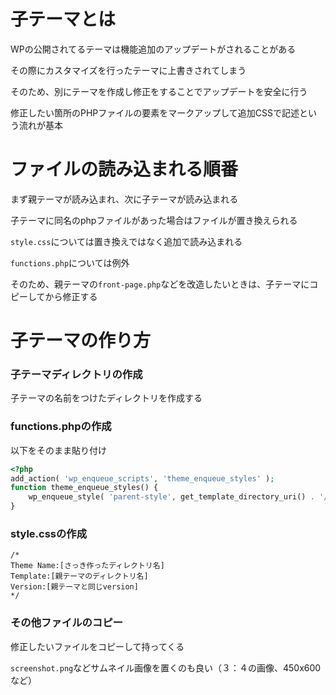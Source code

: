 # 子テーマとは

WPの公開されてるテーマは機能追加のアップデートがされることがある

その際にカスタマイズを行ったテーマに上書きされてしまう

そのため、別にテーマを作成し修正をすることでアップデートを安全に行う

修正したい箇所のPHPファイルの要素をマークアップして追加CSSで記述という流れが基本

# ファイルの読み込まれる順番

まず親テーマが読み込まれ、次に子テーマが読み込まれる

子テーマに同名のphpファイルがあった場合はファイルが置き換えられる

`style.css`については置き換えではなく追加で読み込まれる

`functions.php`については例外

そのため、親テーマの`front-page.php`などを改造したいときは、子テーマにコピーしてから修正する

# 子テーマの作り方

### 子テーマディレクトリの作成

子テーマの名前をつけたディレクトリを作成する

### functions.phpの作成

以下をそのまま貼り付け

```php
<?php
add_action( 'wp_enqueue_scripts', 'theme_enqueue_styles' );
function theme_enqueue_styles() {
    wp_enqueue_style( 'parent-style', get_template_directory_uri() . '/style.css' );
}
```

### style.cssの作成

```
/*
Theme Name:[さっき作ったディレクトリ名]
Template:[親テーマのディレクトリ名]
Version:[親テーマと同じversion]
*/
```

### その他ファイルのコピー

修正したいファイルをコピーして持ってくる

`screenshot.png`などサムネイル画像を置くのも良い（３：４の画像、450x600など）
